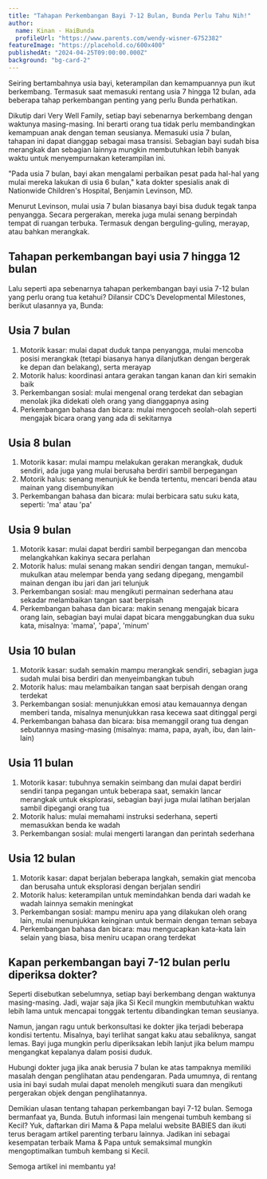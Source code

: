 ```yaml
---
title: "Tahapan Perkembangan Bayi 7-12 Bulan, Bunda Perlu Tahu Nih!"
author:
  name: Kinan - HaiBunda
  profileUrl: "https://www.parents.com/wendy-wisner-6752382"
featureImage: "https://placehold.co/600x400"
publishedAt: "2024-04-25T09:00:00.000Z"
background: "bg-card-2"
---
```


Seiring bertambahnya usia bayi, keterampilan dan kemampuannya pun ikut berkembang. Termasuk saat memasuki rentang usia 7 hingga 12 bulan, ada beberapa tahap perkembangan penting yang perlu Bunda perhatikan.

Dikutip dari Very Well Family, setiap bayi sebenarnya berkembang dengan waktunya masing-masing. Ini berarti orang tua tidak perlu membandingkan kemampuan anak dengan teman seusianya.
Memasuki usia 7 bulan, tahapan ini dapat dianggap sebagai masa transisi. Sebagian bayi sudah bisa merangkak dan sebagian lainnya mungkin membutuhkan lebih banyak waktu untuk menyempurnakan keterampilan ini.

"Pada usia 7 bulan, bayi akan mengalami perbaikan pesat pada hal-hal yang mulai mereka lakukan di usia 6 bulan," kata dokter spesialis anak di Nationwide Children's Hospital, Benjamin Levinson, MD.

Menurut Levinson, mulai usia 7 bulan biasanya bayi bisa duduk tegak tanpa penyangga. Secara pergerakan, mereka juga mulai senang berpindah tempat di ruangan terbuka. Termasuk dengan berguling-guling, merayap, atau bahkan merangkak.

## Tahapan perkembangan bayi usia 7 hingga 12 bulan

Lalu seperti apa sebenarnya tahapan perkembangan bayi usia 7-12 bulan yang perlu orang tua ketahui? Dilansir CDC’s Developmental Milestones, berikut ulasannya ya, Bunda:

## Usia 7 bulan

1. Motorik kasar: mulai dapat duduk tanpa penyangga, mulai mencoba posisi merangkak (tetapi biasanya hanya dilanjutkan dengan bergerak ke depan dan belakang), serta merayap
2. Motorik halus: koordinasi antara gerakan tangan kanan dan kiri semakin baik
3. Perkembangan sosial: mulai mengenal orang terdekat dan sebagian menolak jika didekati oleh orang yang dianggapnya asing
4. Perkembangan bahasa dan bicara: mulai mengoceh seolah-olah seperti mengajak bicara orang yang ada di sekitarnya

## Usia 8 bulan

1. Motorik kasar: mulai mampu melakukan gerakan merangkak, duduk sendiri, ada juga yang mulai berusaha berdiri sambil berpegangan
2. Motorik halus: senang menunjuk ke benda tertentu, mencari benda atau mainan yang disembunyikan
3. Perkembangan bahasa dan bicara: mulai berbicara satu suku kata, seperti: 'ma' atau 'pa'

## Usia 9 bulan

1. Motorik kasar: mulai dapat berdiri sambil berpegangan dan mencoba melangkahkan kakinya secara perlahan
2. Motorik halus: mulai senang makan sendiri dengan tangan, memukul-mukulkan atau melempar benda yang sedang dipegang, mengambil mainan dengan ibu jari dan jari telunjuk
3. Perkembangan sosial: mau mengikuti permainan sederhana atau sekadar melambaikan tangan saat berpisah
4. Perkembangan bahasa dan bicara: makin senang mengajak bicara orang lain, sebagian bayi mulai dapat bicara menggabungkan dua suku kata, misalnya: 'mama', 'papa', 'minum'

## Usia 10 bulan

1. Motorik kasar: sudah semakin mampu merangkak sendiri, sebagian juga sudah mulai bisa berdiri dan menyeimbangkan tubuh
2. Motorik halus: mau melambaikan tangan saat berpisah dengan orang terdekat
3. Perkembangan sosial: menunjukkan emosi atau kemauannya dengan memberi tanda, misalnya menunjukkan rasa kecewa saat ditinggal pergi
4. Perkembangan bahasa dan bicara: bisa memanggil orang tua dengan sebutannya masing-masing (misalnya: mama, papa, ayah, ibu, dan lain-lain)

## Usia 11 bulan

1. Motorik kasar: tubuhnya semakin seimbang dan mulai dapat berdiri sendiri tanpa pegangan untuk beberapa saat, semakin lancar merangkak untuk eksplorasi, sebagian bayi juga mulai latihan berjalan sambil dipegangi orang tua
2. Motorik halus: mulai memahami instruksi sederhana, seperti memasukkan benda ke wadah
3. Perkembangan sosial: mulai mengerti larangan dan perintah sederhana

## Usia 12 bulan

1. Motorik kasar: dapat berjalan beberapa langkah, semakin giat mencoba dan berusaha untuk eksplorasi dengan berjalan sendiri
2. Motorik halus: keterampilan untuk memindahkan benda dari wadah ke wadah lainnya semakin meningkat
3. Perkembangan sosial: mampu meniru apa yang dilakukan oleh orang lain, mulai menunjukkan keinginan untuk bermain dengan teman sebaya
4. Perkembangan bahasa dan bicara: mau mengucapkan kata-kata lain selain yang biasa, bisa meniru ucapan orang terdekat

## Kapan perkembangan bayi 7-12 bulan perlu diperiksa dokter?

Seperti disebutkan sebelumnya, setiap bayi berkembang dengan waktunya masing-masing. Jadi, wajar saja jika Si Kecil mungkin membutuhkan waktu lebih lama untuk mencapai tonggak tertentu dibandingkan teman seusianya.

Namun, jangan ragu untuk berkonsultasi ke dokter jika terjadi beberapa kondisi tertentu. Misalnya, bayi terlihat sangat kaku atau sebaliknya, sangat lemas. Bayi juga mungkin perlu diperiksakan lebih lanjut jika belum mampu mengangkat kepalanya dalam posisi duduk.

Hubungi dokter juga jika anak berusia 7 bulan ke atas tampaknya memiliki masalah dengan penglihatan atau pendengaran. Pada umumnya, di rentang usia ini bayi sudah mulai dapat menoleh mengikuti suara dan mengikuti pergerakan objek dengan penglihatannya.

Demikian ulasan tentang tahapan perkembangan bayi 7-12 bulan. Semoga bermanfaat ya, Bunda.
Butuh informasi lain mengenai tumbuh kembang si Kecil? Yuk, daftarkan diri Mama & Papa melalui website BABIES dan ikuti terus beragam artikel parenting terbaru lainnya. Jadikan ini sebagai kesempatan terbaik Mama & Papa untuk semaksimal mungkin mengoptimalkan tumbuh kembang si Kecil.

Semoga artikel ini membantu ya!
